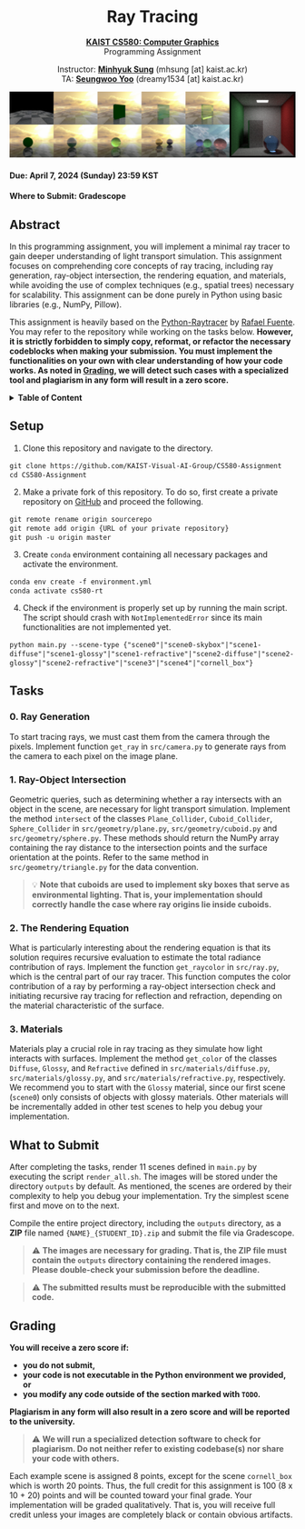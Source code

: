 <div align=center>
  <h1>
    Ray Tracing
  </h1>
  <p>
    <a href=https://mhsung.github.io/kaist-cs580-spring-2024/ target="_blank"><b>KAIST CS580: Computer Graphics</b></a><br>
    Programming Assignment    
  </p>
</div>

<div align=center>
  <p>
    Instructor: <a href=https://mhsung.github.io target="_blank"><b>Minhyuk Sung</b></a> (mhsung [at] kaist.ac.kr)<br>
    TA: <a href=https://dvelopery0115.github.io target="_blank"><b>Seungwoo Yoo</b></a>  (dreamy1534 [at] kaist.ac.kr)      
  </p>
</div>

<div align=center>
  <img src="./media/teaser.png" width="768"/>
</div>

#### Due: April 7, 2024 (Sunday) 23:59 KST
#### Where to Submit: Gradescope

## Abstract

In this programming assignment, you will implement a minimal ray tracer to gain deeper understanding of light transport simulation. This assignment focuses on comprehending core concepts of ray tracing, including ray generation, ray-object intersection, the rendering equation, and materials, while avoiding the use of complex techniques (e.g., spatial trees) necessary for scalability. This assignment can be done purely in Python using basic libraries (e.g., NumPy, Pillow).

This assignment is heavily based on the [Python-Raytracer](https://github.com/rafael-fuente/Python-Raytracer) by [Rafael Fuente](https://github.com/rafael-fuente). You may refer to the repository while working on the tasks below. **However, it is strictly forbidden to simply copy, reformat, or refactor the necessary codeblocks when making your submission. You must implement the functionalities on your own with clear understanding of how your code works. As noted in [Grading](#grading), we will detect such cases with a specialized tool and plagiarism in any form will result in a zero score.**

<details>
<summary><b>Table of Content</b></summary>

- [Abstract](#abstract)
- [Setup](#setup)
- [Tasks](#tasks)
    - [Task 0. Ray Generation](#0-ray-generation)
    - [Task 1. Ray-Object Intersection](#1-ray-object-intersection)
    - [Task 2. The Rendering Equation](#2-the-rendering-equation)
    - [Task 3. Materials](#3-materials)
- [What to Submit](#what-to-submit)
- [Grading](#grading)
</details>

## Setup

1. Clone this repository and navigate to the directory.
```
git clone https://github.com/KAIST-Visual-AI-Group/CS580-Assignment
cd CS580-Assignment
```
2. Make a private fork of this repository. To do so, first create a private repository on [GitHub](https://github.com) and proceed the following.
```
git remote rename origin sourcerepo
git remote add origin {URL of your private repository}
git push -u origin master
```
3. Create `conda` environment containing all necessary packages and activate the environment.
```
conda env create -f environment.yml
conda activate cs580-rt
```
4. Check if the environment is properly set up by running the main script. The script should crash with `NotImplementedError` since its main functionalities are not implemented yet.
```
python main.py --scene-type {"scene0"|"scene0-skybox"|"scene1-diffuse"|"scene1-glossy"|"scene1-refractive"|"scene2-diffuse"|"scene2-glossy"|"scene2-refractive"|"scene3"|"scene4"|"cornell_box"}
```

## Tasks

### 0. Ray Generation

To start tracing rays, we must cast them from the camera through the pixels. Implement function `get_ray` in `src/camera.py` to generate rays from the camera to each pixel on the image plane.

### 1. Ray-Object Intersection

Geometric queries, such as determining whether a ray intersects with an object in the scene, are necessary for light transport simulation. Implement the method `intersect` of the classes `Plane_Collider`, `Cuboid_Collider`, `Sphere_Collider` in `src/geometry/plane.py`, `src/geometry/cuboid.py` and `src/geometry/sphere.py`. These methods should return the NumPy array containing the ray distance to the intersection points and the surface orientation at the points. Refer to the same method in `src/geometry/triangle.py` for the data convention.

> :bulb: **Note that cuboids are used to implement sky boxes that serve as environmental lighting. That is, your implementation should correctly handle the case where ray origins lie inside cuboids.**

### 2. The Rendering Equation

What is particularly interesting about the rendering equation is that its solution requires recursive evaluation to estimate the total radiance contribution of rays. Implement the function `get_raycolor` in `src/ray.py`, which is the central part of our ray tracer. This function computes the color contribution of a ray by performing a ray-object intersection check and initiating recursive ray tracing for reflection and refraction, depending on the material characteristic of the surface.

### 3. Materials

Materials play a crucial role in ray tracing as they simulate how light interacts with surfaces. Implement the method `get_color` of the classes `Diffuse`, `Glossy`, and `Refractive` defined in `src/materials/diffuse.py`, `src/materials/glossy.py`, and `src/materials/refractive.py`, respectively. We recommend you to start with the `Glossy` material, since our first scene (`scene0`) only consists of objects with glossy materials. Other materials will be incrementally added in other test scenes to help you debug your implementation.

## What to Submit

After completing the tasks, render 11 scenes defined in `main.py` by executing the script `render_all.sh`. The images will be stored under the directory `outputs` by default. As mentioned, the scenes are ordered by their complexity to help you debug your implementation. Try the simplest scene first and move on to the next.

Compile the entire project directory, including the `outputs` directory, as a **ZIP** file named `{NAME}_{STUDENT_ID}.zip` and submit the file via Gradescope.

> :warning: **The images are necessary for grading. That is, the ZIP file must contain the `outputs` directory containing the rendered images. Please double-check your submission before the deadline.**

> :warning: **The submitted results must be reproducible with the submitted code.**

## Grading

**You will receive a zero score if:**
- **you do not submit,**
- **your code is not executable in the Python environment we provided, or**
- **you modify any code outside of the section marked with `TODO`.**

**Plagiarism in any form will also result in a zero score and will be reported to the university.**

> :warning: **We will run a specialized detection software to check for plagiarism. Do not neither refer to existing codebase(s) nor share your code with others.**

Each example scene is assigned 8 points, except for the scene `cornell_box` which is worth 20 points. Thus, the full credit for this assignment is 100 (8 x 10 + 20) points and will be counted toward your final grade. Your implementation will be graded qualitatively. That is, you will receive full credit unless your images are completely black or contain obvious artifacts.
